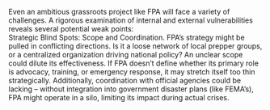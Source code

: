 Even an ambitious grassroots project like FPA will face a variety of challenges. A rigorous examination of internal and external vulnerabilities reveals several potential weak points:  
Strategic Blind Spots: Scope and Coordination. FPA’s strategy might be pulled in conflicting directions. Is it a loose network of local prepper groups, or a centralized organization driving national policy? An unclear scope could dilute its effectiveness. If FPA doesn’t define whether its primary role is advocacy, training, or emergency response, it may stretch itself too thin strategically. Additionally, coordination with official agencies could be lacking – without integration into government disaster plans (like FEMA’s), FPA might operate in a silo, limiting its impact during actual crises.